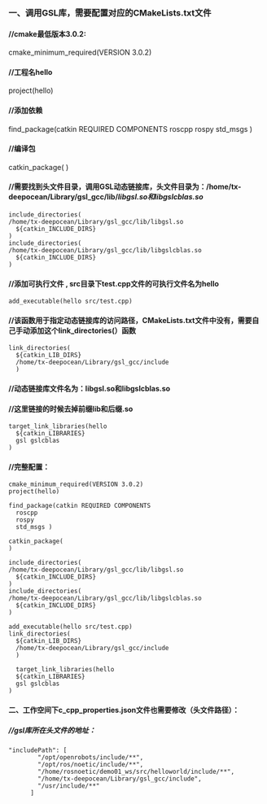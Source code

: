 ### 一、调用GSL库，需要配置对应的CMakeLists.txt文件

#### //cmake最低版本3.0.2:

cmake_minimum_required(VERSION 3.0.2)

#### //工程名hello

project(hello)

#### //添加依赖

find_package(catkin REQUIRED COMPONENTS
  roscpp
  rospy
  std_msgs )

#### //编译包

catkin_package(
)

#### //需要找到头文件目录，调用GSL动态链接库，头文件目录为：/home/tx-deepocean/Library/gsl_gcc/lib/*libgsl.so和libgslcblas.so*

```
include_directories(
/home/tx-deepocean/Library/gsl_gcc/lib/libgsl.so
  ${catkin_INCLUDE_DIRS}
)
include_directories(
/home/tx-deepocean/Library/gsl_gcc/lib/libgslcblas.so
  ${catkin_INCLUDE_DIRS}
)
```



#### //添加可执行文件  , src目录下test.cpp文件的可执行文件名为hello

```
add_executable(hello src/test.cpp)
```



#### //该函数用于指定动态链接库的访问路径，CMakeLists.txt文件中没有，需要自己手动添加这个link_directories(）函数

```
link_directories(
  ${catkin_LIB_DIRS}
  /home/tx-deepocean/Library/gsl_gcc/include
  )
```

#### //动态链接库文件名为：libgsl.so和libgslcblas.so  

#### //这里链接的时候去掉前缀lib和后缀.so

```
target_link_libraries(hello
  ${catkin_LIBRARIES}
  gsl gslcblas
)
```

#### //完整配置：

```
cmake_minimum_required(VERSION 3.0.2)
project(hello)

find_package(catkin REQUIRED COMPONENTS
  roscpp
  rospy
  std_msgs )

catkin_package(
)

include_directories(
/home/tx-deepocean/Library/gsl_gcc/lib/libgsl.so
  ${catkin_INCLUDE_DIRS}
)
include_directories(
/home/tx-deepocean/Library/gsl_gcc/lib/libgslcblas.so
  ${catkin_INCLUDE_DIRS}
)

add_executable(hello src/test.cpp)
link_directories(
  ${catkin_LIB_DIRS}
  /home/tx-deepocean/Library/gsl_gcc/include
  )
  
  target_link_libraries(hello
  ${catkin_LIBRARIES}
  gsl gslcblas
)
```

#### 二、工作空间下c_cpp_properties.json文件也需要修改（头文件路径）：

##### //gsl库所在头文件的地址：

```
"includePath": [
        "/opt/openrobots/include/**",
        "/opt/ros/noetic/include/**",
        "/home/rosnoetic/demo01_ws/src/helloworld/include/**",
        "/home/tx-deepocean/Library/gsl_gcc/include",
        "/usr/include/**"
      ]
```

